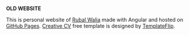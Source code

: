 **OLD WEBSITE**

This is personal website of [Rubal Walia](mailto:walia.rubal@gmail.com) made with Angular and hosted on [GitHub Pages](https://pages.github.com). [Creative CV](https://templateflip.com/templates/creative-cv/) free template is designed by [TemplateFlip](https://templateflip.com).
